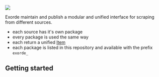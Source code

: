 <img src="https://img.shields.io/badge/how%20to-scrap-blue?style=for-the-badge" />

Exorde maintain and publish a modular and unified interface for scraping from different sources.

- each source has it's own package
- every package is used the same way
- each return a unified [Item](../schema)
- each package is listed in this repository and available with the prefix `exorde_`

## Getting started
